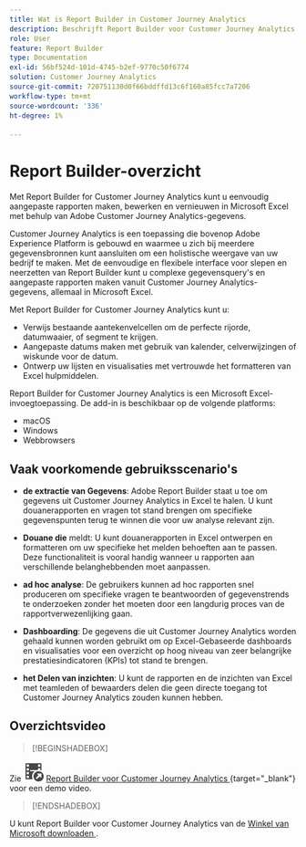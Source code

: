 ```yaml
---
title: Wat is Report Builder in Customer Journey Analytics
description: Beschrijft Report Builder voor Customer Journey Analytics
role: User
feature: Report Builder
type: Documentation
exl-id: 56bf524d-101d-4745-b2ef-9770c50f6774
solution: Customer Journey Analytics
source-git-commit: 720751130d0f66bddffd13c6f160a85fcc7a7206
workflow-type: tm+mt
source-wordcount: '336'
ht-degree: 1%

---
```


# Report Builder-overzicht

Met Report Builder for Customer Journey Analytics kunt u eenvoudig aangepaste rapporten maken, bewerken en vernieuwen in Microsoft Excel met behulp van Adobe Customer Journey Analytics-gegevens.

Customer Journey Analytics is een toepassing die bovenop Adobe Experience Platform is gebouwd en waarmee u zich bij meerdere gegevensbronnen kunt aansluiten om een holistische weergave van uw bedrijf te maken. Met de eenvoudige en flexibele interface voor slepen en neerzetten van Report Builder kunt u complexe gegevensquery&#39;s en aangepaste rapporten maken vanuit Customer Journey Analytics-gegevens, allemaal in Microsoft Excel.

Met Report Builder for Customer Journey Analytics kunt u:

- Verwijs bestaande aantekenvelcellen om de perfecte rijorde, datumwaaier, of segment te krijgen.
- Aangepaste datums maken met gebruik van kalender, celverwijzingen of wiskunde voor de datum.
- Ontwerp uw lijsten en visualisaties met vertrouwde het formatteren van Excel hulpmiddelen.

Report Builder for Customer Journey Analytics is een Microsoft Excel-invoegtoepassing. De add-in is beschikbaar op de volgende platforms:

- macOS
- Windows
- Webbrowsers

## Vaak voorkomende gebruiksscenario&#39;s

- **de extractie van Gegevens**: Adobe Report Builder staat u toe om gegevens uit Customer Journey Analytics in Excel te halen. U kunt douanerapporten en vragen tot stand brengen om specifieke gegevenspunten terug te winnen die voor uw analyse relevant zijn.

- **Douane die** meldt: U kunt douanerapporten in Excel ontwerpen en formatteren om uw specifieke het melden behoeften aan te passen. Deze functionaliteit is vooral handig wanneer u rapporten aan verschillende belanghebbenden moet aanpassen.

- **ad hoc analyse**: De gebruikers kunnen ad hoc rapporten snel produceren om specifieke vragen te beantwoorden of gegevenstrends te onderzoeken zonder het moeten door een langdurig proces van de rapportverwezenlijking gaan.

- **Dashboarding**: De gegevens die uit Customer Journey Analytics worden gehaald kunnen worden gebruikt om op Excel-Gebaseerde dashboards en visualisaties voor een overzicht op hoog niveau van zeer belangrijke prestatiesindicatoren (KPIs) tot stand te brengen.

- **het Delen van inzichten**: U kunt de rapporten en de inzichten van Excel met teamleden of bewaarders delen die geen directe toegang tot Customer Journey Analytics zouden kunnen hebben.


## Overzichtsvideo

>[!BEGINSHADEBOX]

Zie ![ VideoCheckedOut ](/help/assets/icons/VideoCheckedOut.svg) [ Report Builder voor Customer Journey Analytics ](https://video.tv.adobe.com/v/3452586?quality=12&learn=on&captions=dut){target="_blank"} voor een demo video.

>[!ENDSHADEBOX]

U kunt Report Builder voor Customer Journey Analytics van de [ Winkel van Microsoft downloaden ](https://appsource.microsoft.com/en-us/product/Office365/WA200003101).
